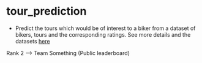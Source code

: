 # tour_prediction

* Predict the tours which would be of interest to a biker from a dataset of bikers, tours and the corresponding ratings. See more details and the datasets [here](https://www.kaggle.com/c/prml-data-contest-nov-2020/overview/description)

Rank 2 --> Team Something (Public leaderboard)
